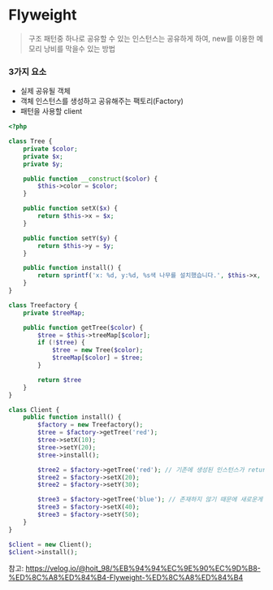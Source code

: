 # Flyweight

> 구조 패턴중 하나로 공유할 수 있는 인스턴스는 공유하게 하여, new를 이용한 메모리 낭비를 막을수 있는 방법

### 3가지 요소
- 실제 공유될 객체
- 객체 인스턴스를 생성하고 공유해주는 팩토리(Factory)
- 패턴을 사용할 client

```php
<?php

class Tree {
	private $color;
	private $x;
	private $y;

	public function __construct($color) {
		$this->color = $color;
	}

	public function setX($x) {
		return $this->x = $x;
	}

	public function setY($y) {
		return $this->y = $y;
	}

	public function install() {
		return sprintf('x: %d, y:%d, %s색 나무를 설치했습니다.', $this->x, $this->y, $this->color);
	}
}

class Treefactory {
	private $treeMap;

	public function getTree($color) {
		$tree = $this->treeMap[$color];
		if (!$tree) {
			$tree = new Tree($color);
			$treeMap[$color] = $tree;
		}

		return $tree
	}
}

class Client {
	public function install() {
		$factory = new Treefactory();
		$tree = $factory->getTree('red');
		$tree->setX(10);
		$tree->setY(20);
		$tree->install();

		$tree2 = $factory->getTree('red'); // 기존에 생성된 인스턴스가 return됨
		$tree2 = $factory->setX(20);
		$tree2 = $factory->setY(30);

		$tree3 = $factory->getTree('blue'); // 존재하지 않기 때문에 새로운게 생성 되고, treeMap에 저장됨
		$tree3 = $factory->setX(40);
		$tree3 = $factory->setY(50);
	}
}

$client = new Client();
$client->install();
```

참고: https://velog.io/@hoit_98/%EB%94%94%EC%9E%90%EC%9D%B8-%ED%8C%A8%ED%84%B4-Flyweight-%ED%8C%A8%ED%84%B4